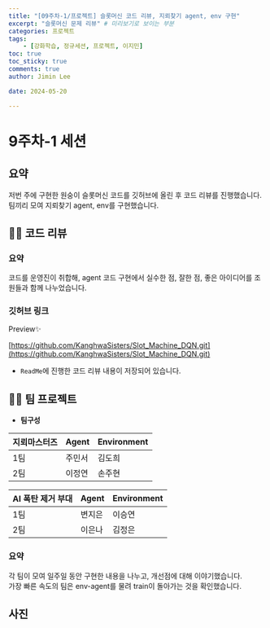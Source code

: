 ```yaml
---
title: "[09주차-1/프로젝트] 슬롯머신 코드 리뷰, 지뢰찾기 agent, env 구현"  
excerpt: "슬롯머신 문제 리뷰" # 미리보기로 보이는 부분  
categories: 프로젝트  
tags: 
    - [강화학습, 정규세션, 프로젝트, 이지민]  
toc: true  
toc_sticky: true  
comments: true  
author: Jimin Lee  

date: 2024-05-20

---
```


# 9주차-1 세션

## 요약
저번 주에 구현한 원숭이 슬롯머신 코드를 깃허브에 올린 후 코드 리뷰를 진행했습니다.   
팀끼리 모여 지뢰찾기 agent, env를 구현했습니다. 

## 👩‍💻 코드 리뷰
### 요약
코드를 운영진이 취합해, agent 코드 구현에서 실수한 점, 잘한 점, 좋은 아이디어를 조원들과 함께 나누었습니다. 
### 깃허브 링크
Preview✨  

[https://github.com/KanghwaSisters/Slot_Machine_DQN.git](https://github.com/KanghwaSisters/Slot_Machine_DQN.git)
- `ReadMe`에 진행한 코드 리뷰 내용이 저장되어 있습니다.  

## 👩‍💻 팀 프로젝트 
- **팀구성**   

| 지뢰마스터즈 | Agent | Environment |
| --- |-----|-------------|
| 1팀 | 주민서 | 김도희         |
| 2팀 | 이정연 | 손주현         |

| AI 폭탄 제거 부대 | Agent | Environment |
| --- |-------|-------------|
| 1팀  | 변지은   | 이승연         |
| 2팀 | 이은나   | 김정은         |

### 요약
각 팀이 모여 일주일 동안 구현한 내용을 나누고, 개선점에 대해 이야기했습니다.  
가장 빠른 속도의 팀은 env-agent를 물려 train이 돌아가는 것을 확인했습니다. 


## 사진



